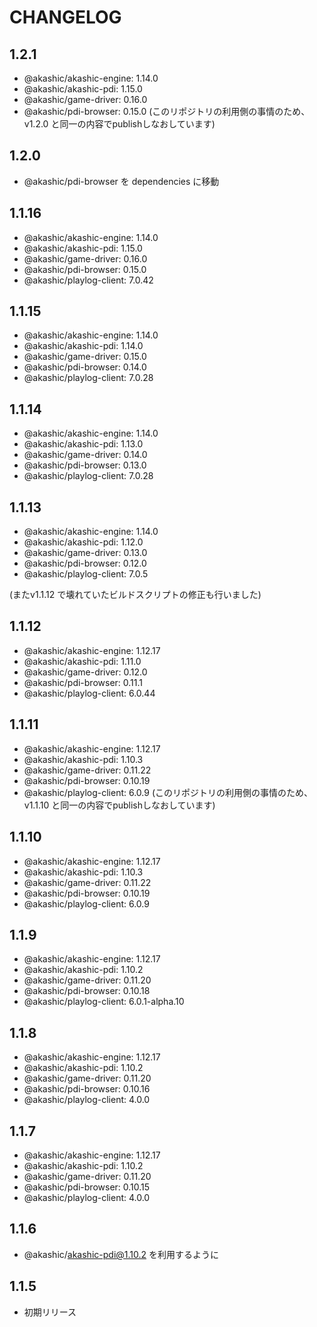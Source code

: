 # CHANGELOG

## 1.2.1
* @akashic/akashic-engine: 1.14.0
* @akashic/akashic-pdi: 1.15.0
* @akashic/game-driver: 0.16.0
* @akashic/pdi-browser: 0.15.0
(このリポジトリの利用側の事情のため、 v1.2.0 と同一の内容でpublishしなおしています)

## 1.2.0
* @akashic/pdi-browser を dependencies に移動

## 1.1.16
* @akashic/akashic-engine: 1.14.0
* @akashic/akashic-pdi: 1.15.0
* @akashic/game-driver: 0.16.0
* @akashic/pdi-browser: 0.15.0
* @akashic/playlog-client: 7.0.42

## 1.1.15
* @akashic/akashic-engine: 1.14.0
* @akashic/akashic-pdi: 1.14.0
* @akashic/game-driver: 0.15.0
* @akashic/pdi-browser: 0.14.0
* @akashic/playlog-client: 7.0.28

## 1.1.14
* @akashic/akashic-engine: 1.14.0
* @akashic/akashic-pdi: 1.13.0
* @akashic/game-driver: 0.14.0
* @akashic/pdi-browser: 0.13.0
* @akashic/playlog-client: 7.0.28

## 1.1.13
* @akashic/akashic-engine: 1.14.0
* @akashic/akashic-pdi: 1.12.0
* @akashic/game-driver: 0.13.0
* @akashic/pdi-browser: 0.12.0
* @akashic/playlog-client: 7.0.5

(またv1.1.12 で壊れていたビルドスクリプトの修正も行いました)

## 1.1.12
* @akashic/akashic-engine: 1.12.17
* @akashic/akashic-pdi: 1.11.0
* @akashic/game-driver: 0.12.0
* @akashic/pdi-browser: 0.11.1
* @akashic/playlog-client: 6.0.44

## 1.1.11
* @akashic/akashic-engine: 1.12.17
* @akashic/akashic-pdi: 1.10.3
* @akashic/game-driver: 0.11.22
* @akashic/pdi-browser: 0.10.19
* @akashic/playlog-client: 6.0.9
(このリポジトリの利用側の事情のため、 v1.1.10 と同一の内容でpublishしなおしています)

## 1.1.10
* @akashic/akashic-engine: 1.12.17
* @akashic/akashic-pdi: 1.10.3
* @akashic/game-driver: 0.11.22
* @akashic/pdi-browser: 0.10.19
* @akashic/playlog-client: 6.0.9

## 1.1.9
* @akashic/akashic-engine: 1.12.17
* @akashic/akashic-pdi: 1.10.2
* @akashic/game-driver: 0.11.20
* @akashic/pdi-browser: 0.10.18
* @akashic/playlog-client: 6.0.1-alpha.10

## 1.1.8
* @akashic/akashic-engine: 1.12.17
* @akashic/akashic-pdi: 1.10.2
* @akashic/game-driver: 0.11.20
* @akashic/pdi-browser: 0.10.16
* @akashic/playlog-client: 4.0.0

## 1.1.7
* @akashic/akashic-engine: 1.12.17
* @akashic/akashic-pdi: 1.10.2
* @akashic/game-driver: 0.11.20
* @akashic/pdi-browser: 0.10.15
* @akashic/playlog-client: 4.0.0

## 1.1.6
* @akashic/akashic-pdi@1.10.2 を利用するように

## 1.1.5
* 初期リリース
